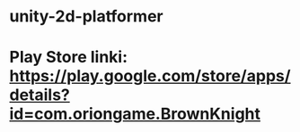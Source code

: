 # unity-2d-platformer
# Play Store linki: https://play.google.com/store/apps/details?id=com.oriongame.BrownKnight
